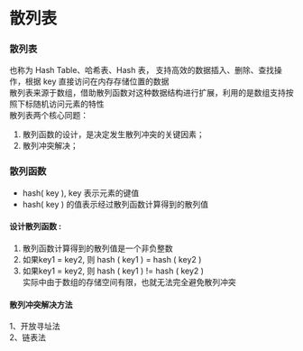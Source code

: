 # 散列表  
### 散列表  
也称为 Hash Table、哈希表、Hash 表， 支持高效的数据插入、删除、查找操作，根据 key 直接访问在内存存储位置的数据  
散列表来源于数组，借助散列函数对这种数据结构进行扩展，利用的是数组支持按照下标随机访问元素的特性  
散列表两个核心同题：
1. 散列函数的设计，是决定发生散列冲突的关键因素；  
2. 散列冲突解决；  

### 散列函数  
 - hash( key ),  key 表示元素的键值  
 - hash( key ) 的值表示经过散列函数计算得到的散列值  
#### 设计散列函数 :  
 1. 散列函数计算得到的散列值是一个非负整数  
 2. 如果key1 = key2,  则 hash ( key1 )  = hash ( key2 )  
 3. 如果key1 = key2,  则 hash ( key1 ) != hash ( key2 )  
实际中由于数组的存储空间有限，也就无法完全避免散列冲突  
#### 散列冲突解决方法  
1、开放寻址法  
2、链表法  
